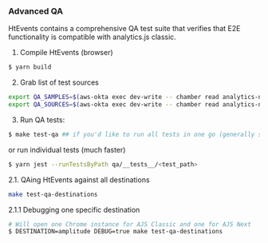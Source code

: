 ### Advanced QA

HtEvents contains a comprehensive QA test suite that verifies that E2E functionality is compatible with analytics.js classic.

1. Compile HtEvents (browser)

```sh
$ yarn build
```

2. Grab list of test sources

```sh
export QA_SAMPLES=$(aws-okta exec dev-write -- chamber read analytics-next QA_SAMPLES -q)
export QA_SOURCES=$(aws-okta exec dev-write -- chamber read analytics-next QA_SOURCES -q)
```

3. Run QA tests:

```sh
$ make test-qa ## if you'd like to run all tests in one go (generally slower)
```

or run individual tests (much faster)

```sh
$ yarn jest --runTestsByPath qa/__tests__/<test_path>
```

2.1. QAing HtEvents against all destinations

```sh
make test-qa-destinations
```

2.1.1 Debugging one specific destination

```sh
# Will open one Chrome instance for AJS Classic and one for AJS Next
$ DESTINATION=amplitude DEBUG=true make test-qa-destinations
```
